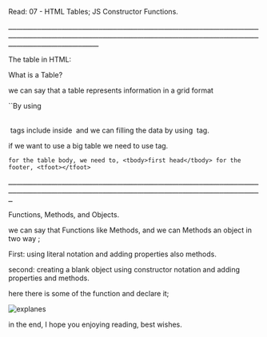 Read: 07 - HTML Tables; JS Constructor Functions.

ــــــــــــــــــــــــــــــــــــــــــــــــــــــــــــــــــــــــــــــــــــــــــــــــــــــــــــــــــــــــــــــــــــــــــــــــــــــــــــــــــــــــــــــــــــــــــــــــــــــــــــــــــــــــــــــــــــــــــــــــــــــــــــــــــــــــــــــــــــــــــــــــ

The table in HTML:

What is a Table?

we can say that a table represents information in a grid format

``By using  <table> </table> tags include inside <tr></tr> and we can filling the data by using <td></td> tag.

if we want to use a big table we need to use tag.

`for the table body, we need to, <tbody>first head</tbody> for the footer, <tfoot></tfoot>`

ــــــــــــــــــــــــــــــــــــــــــــــــــــــــــــــــــــــــــــــــــــــــــــــــــــــــــــــــــــــــــــــــــــــــــــــــــــــــــــــــــــــــــــــــــــــــــــــــــــــــــــــــــــــــــــــــــــــــــــــــــــــ

Functions, Methods, and Objects.

we can say that Functions like Methods, and we can Methods an object in two way ;

First: using literal notation and adding properties also methods.

second: creating a blank object using constructor notation and adding properties and methods.

here there is some of the function and declare it;

![explanes](https://i.stack.imgur.com/lW91X.png)

in the end, I hope you enjoying reading, best wishes.
